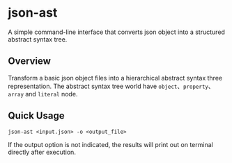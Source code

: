 # json-ast
A simple command-line interface that converts json object into a structured abstract syntax tree.

## Overview
Transform a basic json object files into a hierarchical abstract syntax three representation. The abstract syntax tree world have `object`、`property`、`array` and `literal` node.


## Quick Usage
```shell
json-ast <input.json> -o <output_file>
```
If the output option is not indicated, the results will print out on terminal directly after execution.
